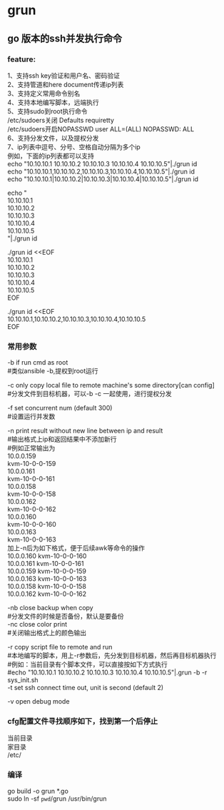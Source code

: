 # grun
## go 版本的ssh并发执行命令  
###  feature:  
  1、支持ssh key验证和用户名、密码验证  
  2、支持管道和here document传递ip列表  
  3、支持定义常用命令别名  
  4、支持本地编写脚本，远端执行  
  5、支持sudo到root执行命令  
  /etc/sudoers关闭 Defaults    requiretty  
  /etc/sudoers开启NOPASSWD  user     ALL=(ALL)       NOPASSWD: ALL  
  6、支持分发文件，以及提权分发  
  7、ip列表中逗号、分号、空格自动分隔为多个ip  
  例如，下面的ip列表都可以支持  
  echo "10.10.10.1 10.10.10.2 10.10.10.3 10.10.10.4 10.10.10.5"|./grun id  
  echo "10.10.10.1,10.10.10.2,10.10.10.3,10.10.10.4,10.10.10.5"|./grun id  
  echo "10.10.10.1|10.10.10.2|10.10.10.3|10.10.10.4|10.10.10.5"|./grun id  

  echo "  
  10.10.10.1  
  10.10.10.2  
  10.10.10.3  
  10.10.10.4  
  10.10.10.5  
  "|./grun id  

./grun id <<EOF  
10.10.10.1  
10.10.10.2  
10.10.10.3  
10.10.10.4  
10.10.10.5  
EOF  

./grun id <<EOF  
10.10.10.1,10.10.10.2,10.10.10.3,10.10.10.4,10.10.10.5  
EOF  

### 常用参数  
  -b    if run cmd as root      
        #类似ansible -b,提权到root运行  

  -c    only copy local file to remote machine's some directory[can config]     
        #分发文件到目标机器，可以-b -c 一起使用，进行提权分发   

  -f    set concurrent num (default 300)    
        #设置运行并发数  

  -n    print result without new line between ip and result   
        #输出格式上ip和返回结果中不添加新行  
        #例如正常输出为  
        10.0.0.159  
        kvm-10-0-0-159  
        10.0.0.161  
        kvm-10-0-0-161  
        10.0.0.158  
        kvm-10-0-0-158  
        10.0.0.162  
        kvm-10-0-0-162  
        10.0.0.160  
        kvm-10-0-0-160  
        10.0.0.163  
        kvm-10-0-0-163  
        加上-n后为如下格式，便于后续awk等命令的操作  
        10.0.0.160 kvm-10-0-0-160  
        10.0.0.161 kvm-10-0-0-161  
        10.0.0.159 kvm-10-0-0-159  
        10.0.0.163 kvm-10-0-0-163  
        10.0.0.158 kvm-10-0-0-158  
        10.0.0.162 kvm-10-0-0-162  

  -nb   close backup when copy  
        #分发文件的时候是否备份，默认是要备份  
  -nc   close color print  
        #关闭输出格式上的颜色输出  

  -r    copy script file to remote and run  
        #本地编写的脚本，用上-r参数后，先分发到目标机器，然后再目标机器执行  
        #例如：当前目录有个脚本文件，可以直接按如下方式执行  
        #echo "10.10.10.1 10.10.10.2 10.10.10.3 10.10.10.4 10.10.10.5"|.grun -b -r sys_init.sh  
  -t    set ssh connect time out, unit is second (default 2)  

  -v    open debug mode  

### cfg配置文件寻找顺序如下，找到第一个后停止    
当前目录  
家目录  
/etc/  
### 编译 
go build -o grun *.go  
sudo ln -sf `pwd`/grun /usr/bin/grun 